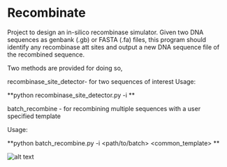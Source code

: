 # Recombinate
Project to design an in-silico recombinase simulator. Given two DNA sequences as genbank (.gb) or FASTA (.fa) files, this program should identify any recombinase att sites and output a new DNA sequence file of the recombined sequence.

Two methods are provided for doing so,

recombinase_site_detector- for two sequences of interest
Usage: 

**python recombinase_site_detector.py -i  <inputfile1> <inputfile2> <outputfile> **

batch_recombine - for recombining multiple sequences with a user specified template

Usage:

**python batch_recombine.py -i <path/to/batch> <common_template> **
  




![alt text](https://github.com/jambomber/recombinase_simulator/blob/main/recombinase_icon.png)
